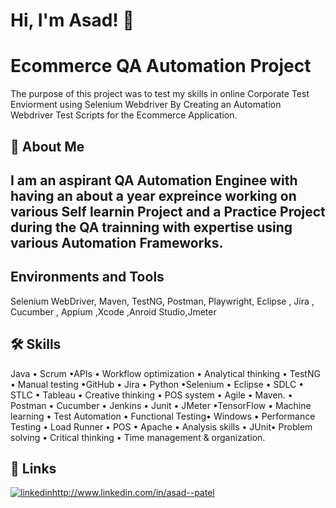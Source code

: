 # Hi, I'm Asad! 👋


# Ecommerce QA Automation Project


The purpose of this project was to test my skills in online Corporate Test Enviorment using Selenium Webdriver By Creating an Automation Webdriver Test Scripts for the Ecommerce Application.

## 🚀 About Me
I am an aspirant QA Automation Enginee with having an about a year expreince working on various Self learnin Project and a Practice Project during the QA trainning  with expertise using various Automation Frameworks.
-
## Environments and Tools
Selenium WebDriver, Maven, TestNG, Postman, Playwright, Eclipse , Jira , Cucumber , Appium ,Xcode ,Anroid Studio,Jmeter
## 🛠 Skills
Java • Scrum •APIs • Workflow optimization • Analytical thinking • TestNG • Manual testing •GitHub • Jira • Python •Selenium • Eclipse • SDLC • STLC • Tableau • Creative thinking • POS system • Agile • Maven. • Postman • Cucumber • Jenkins • Junit • JMeter •TensorFlow • Machine learning • Test Automation • Functional Testing• Windows • Performance Testing • Load Runner • POS • Apache • Analysis skills • JUnit• Problem solving • Critical thinking • Time management & organization.


## 🔗 Links

[![linkedin](https://img.shields.io/badge/linkedin-0A66C2?style=for-the-badge&logo=linkedin&logoColor=white)](http://www.linkedin.com/)http://www.linkedin.com/in/asad--patel
